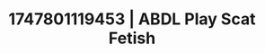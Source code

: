 ---
categories:
- Roleplay seduction
- Virtual reality
- Nighttime romance
- E-girl erotica
- Erotic hair pulling
image: /assets/images/1747801119453.jpg
layout: post
seo:
  description: Featured content with sensual ABDL Play, Scat Fetish. HD images available.
  keywords: ABDL Play, Scat Fetish
  og_image: /assets/images/1747801119453.jpg
  schema_type: VisualArtwork
tags:
- '#1747801119453'
- ABDL Play
- Scat Fetish
title: 1747801119453 | ABDL Play Scat Fetish
---